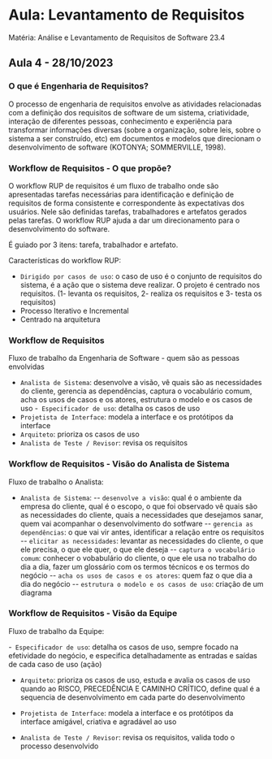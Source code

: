 # Aula: Levantamento de Requisitos
Matéria: Análise e Levantamento de Requisitos de Software 23.4

## Aula 4 - 28/10/2023

### O que é Engenharia de Requisitos?

O processo de engenharia de requisitos envolve as atividades relacionadas com a definição dos requisitos de software de um sistema, criatividade, interação de diferentes pessoas, conhecimento e experiência para transformar informações diversas (sobre a organização, sobre leis, sobre o sistema a ser construído, etc) em documentos e modelos que direcionam o desenvolvimento de software (KOTONYA; SOMMERVILLE, 1998).

### Workflow de Requisitos - O que propõe?

O workflow RUP de requisitos é um fluxo de trabalho onde são apresentadas tarefas necessárias para identificação e definição de requisitos de forma consistente e correspondente às expectativas dos usuários. 
Nele são definidas tarefas, trabalhadores e artefatos gerados pelas tarefas.
O workflow RUP ajuda a dar um direcionamento para o desenvolvimento do software.

É guiado por 3 itens: tarefa, trabalhador e artefato.

Características do workflow RUP:
- `Dirigido por casos de uso`: o caso de uso é o conjunto de requisitos do sistema, é a ação que o sistema deve realizar. O projeto é centrado nos requisitos. (1- levanta os requisitos, 2- realiza os requisitos e 3- testa os requisitos)
- Processo Iterativo e Incremental
- Centrado na arquitetura

### Workflow de Requisitos
Fluxo de trabalho da Engenharia de Software - quem são as pessoas envolvidas

- `Analista de Sistema`: desenvolve a visão, vê quais são as necessidades do cliente, gerencia as dependências, captura o vocabulário comum, acha os usos de casos e os atores, estrutura o modelo e os casos de uso
-` Especificador de uso`: detalha os casos de uso
- `Projetista de Interface`: modela a interface e os protótipos da interface
- `Arquiteto`: prioriza os casos de uso
- `Analista de Teste / Revisor`: revisa os requisitos

### Workflow de Requisitos - Visão do Analista de Sistema
Fluxo de trabalho o Analista:

- `Analista de Sistema`:
-- `desenvolve a visão`: qual é o ambiente da empresa do cliente, qual é o escopo, o que foi observado
 vê quais são as necessidades do cliente, quais a necessidades que desejamos sanar, quem vai acompanhar o desenvolvimento do sotfware
-- `gerencia as dependências`: o que vai vir antes, identificar a relação entre os requisitos
-- `elicitar as necessidades`: levantar as necessidades do cliente, o que ele precisa, o que ele quer, o que ele deseja
-- `captura o vocabulário comum`: conhecer o vobabulário do cliente, o que ele usa no trabalho do dia a dia, fazer um glossário com os termos técnicos e os termos do negócio
-- `acha os usos de casos e os atores`: quem faz o que dia a dia do negócio
-- `estrutura o modelo e os casos de uso`: criação de um diagrama

### Workflow de Requisitos - Visão da Equipe
Fluxo de trabalho da Equipe:

-` Especificador de uso`: detalha os casos de uso, sempre focado na efetividade do negócio, e especifica detalhadamente as entradas e saídas de cada caso de uso (ação)

- `Arquiteto`: prioriza os casos de uso, estuda e avalia os casos de uso quando ao RISCO, PRECEDÊNCIA E CAMINHO CRÍTICO, define qual é a sequencia de desenvolvimento em cada parte do desenvolvimento

- `Projetista de Interface`: modela a interface e os protótipos da interface amigável, criativa e agradável ao uso

- `Analista de Teste / Revisor`: revisa os requisitos, valida todo o processo desenvolvido
